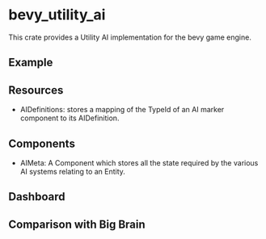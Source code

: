 
# bevy_utility_ai

This crate provides a Utility AI implementation for the bevy game engine.

## Example

## Resources

- AIDefinitions: stores a mapping of the TypeId of an AI marker component to its AIDefinition.

## Components

- AIMeta: A Component which stores all the state required by the various AI systems relating to an Entity.

## Dashboard

## Comparison with Big Brain